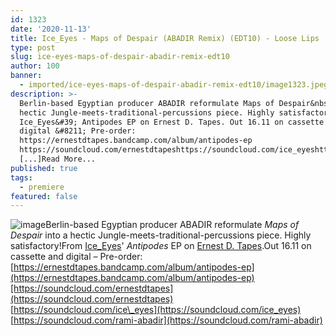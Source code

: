 ```yaml
---
id: 1323
date: '2020-11-13'
title: Ice_Eyes - Maps of Despair (ABADIR Remix) (EDT10) - Loose Lips
type: post
slug: ice-eyes-maps-of-despair-abadir-remix-edt10
author: 100
banner:
  - imported/ice-eyes-maps-of-despair-abadir-remix-edt10/image1323.jpeg
description: >-
  Berlin-based Egyptian producer ABADIR reformulate Maps of Despair&nbsp;into a
  hectic Jungle-meets-traditional-percussions piece. Highly satisfactory! From
  Ice_Eyes&#39; Antipodes EP on Ernest D. Tapes. Out 16.11 on cassette and
  digital &#8211; Pre-order:
  https://ernestdtapes.bandcamp.com/album/antipodes-ep
  https://soundcloud.com/ernestdtapeshttps://soundcloud.com/ice_eyeshttps://soundcloud.com/rami-abadir
  [...]Read More...
published: true
tags:
  - premiere
featured: false
---
```

![image](../imported/ice-eyes-maps-of-despair-abadir-remix-edt10/image1323.jpeg)Berlin-based Egyptian producer ABADIR reformulate _Maps of Despair_ into a hectic Jungle-meets-traditional-percussions piece. Highly satisfactory!From [Ice\_Eyes](https://www.discogs.com/artist/3197874-Ice_eyes)' _Antipodes_ EP on [Ernest D. Tapes](https://ernestdtapes.bandcamp.com/).Out 16.11 on cassette and digital – Pre-order: [https://ernestdtapes.bandcamp.com/album/antipodes-ep](https://ernestdtapes.bandcamp.com/album/antipodes-ep)[https://soundcloud.com/ernestdtapes](https://soundcloud.com/ernestdtapes)  
[https://soundcloud.com/ice\_eyes](https://soundcloud.com/ice_eyes)  
[https://soundcloud.com/rami-abadir](https://soundcloud.com/rami-abadir)